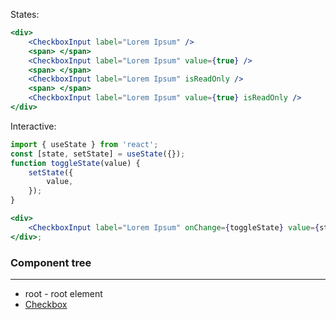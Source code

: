 States:

```jsx
<div>
    <CheckboxInput label="Lorem Ipsum" />
    <span> </span>
    <CheckboxInput label="Lorem Ipsum" value={true} />
    <span> </span>
    <CheckboxInput label="Lorem Ipsum" isReadOnly />
    <span> </span>
    <CheckboxInput label="Lorem Ipsum" value={true} isReadOnly />
</div>
```

Interactive:

```jsx
import { useState } from 'react';
const [state, setState] = useState({});
function toggleState(value) {
    setState({
        value,
    });
}

<div>
    <CheckboxInput label="Lorem Ipsum" onChange={toggleState} value={state.value} />
</div>;
```

### Component tree

---

-   root - root element
-   [Checkbox](#/General?id=checkbox)
